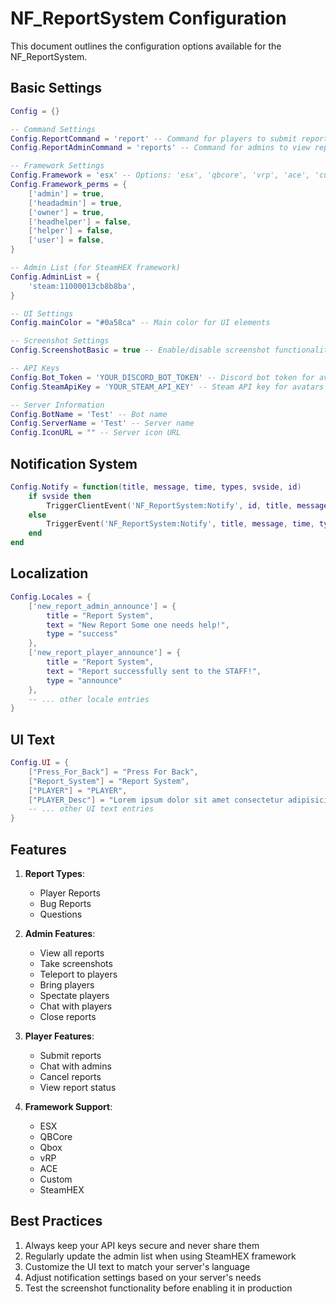 # NF_ReportSystem Configuration

This document outlines the configuration options available for the NF_ReportSystem.

## Basic Settings

```lua
Config = {}

-- Command Settings
Config.ReportCommand = 'report' -- Command for players to submit reports
Config.ReportAdminCommand = 'reports' -- Command for admins to view reports

-- Framework Settings
Config.Framework = 'esx' -- Options: 'esx', 'qbcore', 'vrp', 'ace', 'custom', 'SteamHEX'
Config.Framework_perms = {
    ['admin'] = true,
    ['headadmin'] = true,
    ['owner'] = true,
    ['headhelper'] = false,
    ['helper'] = false,
    ['user'] = false,
}

-- Admin List (for SteamHEX framework)
Config.AdminList = {
    'steam:11000013cb8b8ba',
}

-- UI Settings
Config.mainColor = "#0a58ca" -- Main color for UI elements

-- Screenshot Settings
Config.ScreenshotBasic = true -- Enable/disable screenshot functionality

-- API Keys
Config.Bot_Token = 'YOUR_DISCORD_BOT_TOKEN' -- Discord bot token for avatars
Config.SteamApiKey = 'YOUR_STEAM_API_KEY' -- Steam API key for avatars

-- Server Information
Config.BotName = 'Test' -- Bot name
Config.ServerName = 'Test' -- Server name
Config.IconURL = "" -- Server icon URL
```

## Notification System

```lua
Config.Notify = function(title, message, time, types, svside, id)
    if svside then
        TriggerClientEvent('NF_ReportSystem:Notify', id, title, message, time, types)
    else 
        TriggerEvent('NF_ReportSystem:Notify', title, message, time, types)
    end
end
```

## Localization

```lua
Config.Locales = {
    ['new_report_admin_announce'] = { 
        title = "Report System", 
        text = "New Report Some one needs help!", 
        type = "success" 
    },
    ['new_report_player_announce'] = { 
        title = "Report System", 
        text = "Report successfully sent to the STAFF!", 
        type = "announce"
    },
    -- ... other locale entries
}
```

## UI Text

```lua
Config.UI = {
    ["Press_For_Back"] = "Press For Back",
    ["Report_System"] = "Report System",
    ["PLAYER"] = "PLAYER",
    ["PLAYER_Desc"] = "Lorem ipsum dolor sit amet consectetur adipisicing elit.",
    -- ... other UI text entries
}
```

## Features

1. **Report Types**:
   - Player Reports
   - Bug Reports
   - Questions

2. **Admin Features**:
   - View all reports
   - Take screenshots
   - Teleport to players
   - Bring players
   - Spectate players
   - Chat with players
   - Close reports

3. **Player Features**:
   - Submit reports
   - Chat with admins
   - Cancel reports
   - View report status

4. **Framework Support**:
   - ESX
   - QBCore
   - Qbox
   - vRP
   - ACE
   - Custom
   - SteamHEX

## Best Practices

1. Always keep your API keys secure and never share them
2. Regularly update the admin list when using SteamHEX framework
3. Customize the UI text to match your server's language
4. Adjust notification settings based on your server's needs
5. Test the screenshot functionality before enabling it in production 
